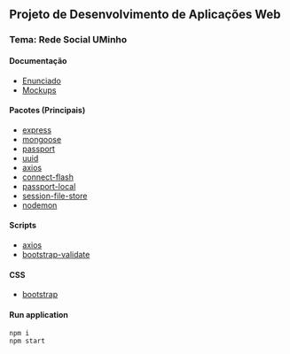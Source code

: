 ## Projeto de Desenvolvimento de Aplicações Web
### Tema: Rede Social UMinho

#### Documentação
- [Enunciado]()
- [Mockups]()


#### Pacotes (Principais)
- [express](https://expressjs.com/)
- [mongoose](https://mongoosejs.com/)
- [passport](http://www.passportjs.org/)
- [uuid](https://www.npmjs.com/package/uuid)
- [axios](https://www.npmjs.com/package/axios)
- [connect-flash](https://www.npmjs.com/package/connect-flash)
- [passport-local](http://www.passportjs.org/packages/passport-local/)
- [session-file-store](https://www.npmjs.com/package/session-file-store)
- [nodemon](https://www.npmjs.com/package/nodemon)

#### Scripts
- [axios](https://github.com/axios/axios)
- [bootstrap-validate](https://bootstrap-validate.js.org/)

#### CSS

- [bootstrap](https://getbootstrap.com/)

#### Run application

```
npm i
npm start
```